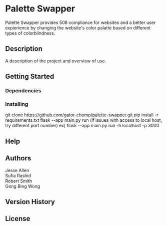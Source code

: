 # Palette Swapper

Palette Swapper provides 508 compliance for websites and a better user expierience by changing the website's color palatte based on different types of colorblindness.

## Description

A description of the project and overview of use.

## Getting Started

### Dependencies

### Installing
git clone https://github.com/gator-chomp/palette-swapper.git
pip install -r requirements.txt
flask --app main.py run
(if issues with access to local host, try different port number)
ex) flask --app main.py run -h localhost -p 3000

## Help

## Authors

Jesse Allen  
Sufia Rashid  
Robert Smith  
Gong Bing Wong  

## Version History

## License

